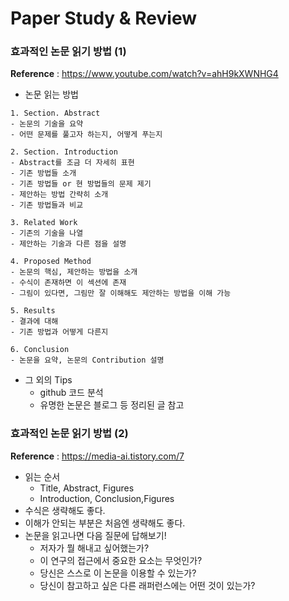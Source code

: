 # Paper Study & Review

### 효과적인 논문 읽기 방법 (1)
**Reference** : https://www.youtube.com/watch?v=ahH9kXWNHG4

- 논문 읽는 방법
```Text
1. Section. Abstract
- 논문의 기술을 요약
- 어떤 문제를 풀고자 하는지, 어떻게 푸는지

2. Section. Introduction
- Abstract를 조금 더 자세히 표현
- 기존 방법들 소개
- 기존 방법들 or 현 방법들의 문제 제기
- 제안하는 방법 간략히 소개
- 기존 방법들과 비교

3. Related Work
- 기존의 기술을 나열
- 제안하는 기술과 다른 점을 설명

4. Proposed Method
- 논문의 핵심, 제안하는 방법을 소개
- 수식이 존재하면 이 섹션에 존재
- 그림이 있다면, 그림만 잘 이해해도 제안하는 방법을 이해 가능

5. Results
- 결과에 대해
- 기존 방법과 어떻게 다른지

6. Conclusion
- 논문을 요약, 논문의 Contribution 설명
```
- 그 외의 Tips
	- github 코드 분석
	- 유명한 논문은 블로그 등 정리된 글 참고

### 효과적인 논문 읽기 방법 (2)
**Reference** : https://media-ai.tistory.com/7

- 읽는 순서
	- Title, Abstract, Figures
	- Introduction, Conclusion,Figures
- 수식은 생략해도 좋다.
- 이해가 안되는 부분은 처음엔 생략해도 좋다.
- 논문을 읽고나면 다음 질문에 답해보기!
	- 저자가 뭘 해내고 싶어했는가?
	- 이 연구의 접근에서 중요한 요소는 무엇인가?
	- 당신은 스스로 이 논문을 이용할 수 있는가?
	- 당신이 참고하고 싶은 다른 래퍼런스에는 어떤 것이 있는가?
